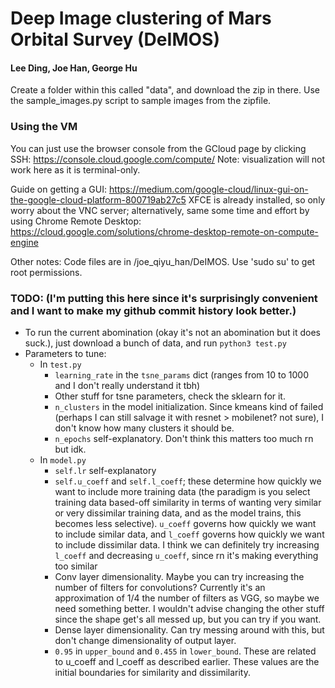 # Deep Image clustering of Mars Orbital Survey (DeIMOS)

#### Lee Ding, Joe Han, George Hu

Create a folder within this called "data", and download the zip in there. Use the sample_images.py script to sample images from the zipfile.

### Using the VM
You can just use the browser console from the GCloud page by clicking SSH: https://console.cloud.google.com/compute/
Note: visualization will not work here as it is terminal-only. 

Guide on getting a GUI: https://medium.com/google-cloud/linux-gui-on-the-google-cloud-platform-800719ab27c5
XFCE is already installed, so only worry about the VNC server; alternatively, same some time and effort
by using Chrome Remote Desktop: https://cloud.google.com/solutions/chrome-desktop-remote-on-compute-engine

Other notes: Code files are in /joe_qiyu_han/DeIMOS. Use 'sudo su' to get root permissions. 

### TODO: (I'm putting this here since it's surprisingly convenient and I want to make my github commit history look better.)

- To run the current abomination (okay it's not an abomination but it does suck.), just download a bunch of data, and run `python3 test.py`
- Parameters to tune:
    - In `test.py`
        - `learning_rate` in the `tsne_params` dict (ranges from 10 to 1000 and I don't really understand it tbh)
        - Other stuff for tsne parameters, check the sklearn for it.
        - `n_clusters` in the model initialization. Since kmeans kind of failed (perhaps I can still salvage it with resnet > mobilenet? not sure), I don't know how many clusters it should be.
        - `n_epochs` self-explanatory. Don't think this matters too much rn but idk.
    - In `model.py`
        - `self.lr` self-explanatory
        - `self.u_coeff` and `self.l_coeff`; these determine how quickly we want to include more training data (the paradigm is you select training data based-off similarity in terms of wanting very similar or very dissimilar training data, and as the model trains, this becomes less selective). `u_coeff` governs how quickly we want to include similar data, and `l_coeff` governs how quickly we want to include dissimilar data. I think we can definitely try increasing `l_coeff` and decreasing `u_coeff`, since rn it's making everything too similar
        - Conv layer dimensionality. Maybe you can try increasing the number of filters for convolutions? Currently it's an approximation of 1/4 the number of filters as VGG, so maybe we need something better. I wouldn't advise changing the other stuff since the shape get's all messed up, but you can try if you want.
        - Dense layer dimensionality. Can try messing around with this, but don't change dimensionality of output layer.
        - `0.95` in `upper_bound` and `0.455` in `lower_bound`. These are related to u_coeff and l_coeff as described earlier. These values are the initial boundaries for similarity and dissimilarity.
